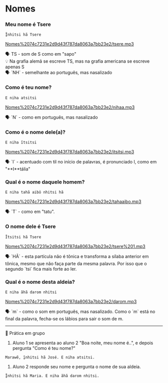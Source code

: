 # Nomes

### Meu nome é Tsere

`Ĩ̱nhitsi hã Tsere` 

[Nomes%2074c7231e2d9d43f787da8063a7bb23e2/tsere.mp3](Nomes%2074c7231e2d9d43f787da8063a7bb23e2/tsere.mp3)

<aside>
🗣️ TS - som de S como em "sapo"

</aside>

<aside>
💡 Na grafia alemã se escreve TS, mas na grafia americana se escreve apenas S

</aside>

<aside>
🗣️ `NH` - semelhante ao português, mas nasalizado

</aside>

### Como é teu nome?

`E niha atsitsi`

[Nomes%2074c7231e2d9d43f787da8063a7bb23e2/nihaa.mp3](Nomes%2074c7231e2d9d43f787da8063a7bb23e2/nihaa.mp3)

<aside>
🗣️ `N` - como em português, mas nasalizado

</aside>

### Como é o nome dele(a)?

`E niha ĩtsitsi`

[Nomes%2074c7231e2d9d43f787da8063a7bb23e2/itsitsi.mp3](Nomes%2074c7231e2d9d43f787da8063a7bb23e2/itsitsi.mp3)

<aside>
🗣️ `I` - acentuado com til no início de palavras, é pronunciado I, como em "**I**tália"

</aside>

### Qual é o nome daquele homem?

 `E niha tahã aibö nhitsi hã`

[Nomes%2074c7231e2d9d43f787da8063a7bb23e2/tahaaibo.mp3](Nomes%2074c7231e2d9d43f787da8063a7bb23e2/tahaaibo.mp3)

<aside>
🗣️ `T` - como em "tatu".

</aside>

### O nome dele é Tsere

`Ĩtsitsi hã Tsere`

[Nomes%2074c7231e2d9d43f787da8063a7bb23e2/tsere%201.mp3](Nomes%2074c7231e2d9d43f787da8063a7bb23e2/tsere%201.mp3)

<aside>
🗣️ `HÃ` - esta partícula não é tônica e transforma a sílaba anterior em tônica, mesmo que não faça parte da mesma palavra. Por isso que o segundo `tsi` fica mais forte ao ler.

</aside>

### Qual é o nome desta aldeia?

`E niha ãhã darom nhitsi`

[Nomes%2074c7231e2d9d43f787da8063a7bb23e2/darom.mp3](Nomes%2074c7231e2d9d43f787da8063a7bb23e2/darom.mp3)

<aside>
🗣️ `m` - como o som em português, mas nasalizado. Como o `m` está no final da palavra, fecha-se os lábios para sair o som de m.

</aside>

---

<aside>
💪 Prática em grupo

</aside>

1. Aluno 1 se apresenta ao aluno 2 "Boa noite, meu nome é..", e depois pergunta "Como é teu nome?"

`Marawẽ, ĩ̱nhitsi hã José. E niha atsitsi.`

1. Aluno 2 responde seu nome e pergunta o nome de sua aldeia.

`Ĩ̱nhitsi hã Maria. E niha ãhã darom nhitsi.`